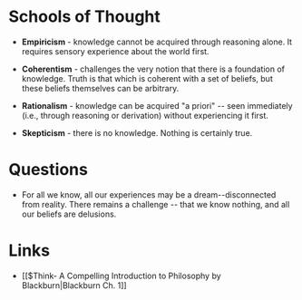 # Schools of Thought
* **Empiricism** - knowledge cannot be acquired through reasoning alone. It requires sensory experience about the world first.

* **Coherentism** - challenges the very notion that there is a foundation of knowledge. Truth is that which is coherent with a set of beliefs, but these beliefs themselves can be arbitrary.

* **Rationalism** - knowledge can be acquired "a priori" -- seen immediately (i.e., through reasoning or derivation) without experiencing it first.

* **Skepticism** - there is no knowledge. Nothing is certainly true.
# Questions
* For all we know, all our experiences may be a dream--disconnected from reality. There remains a challenge -- that we know nothing, and all our beliefs are delusions.
# Links
* [[$Think- A Compelling Introduction to Philosophy by Blackburn|Blackburn Ch. 1]]
